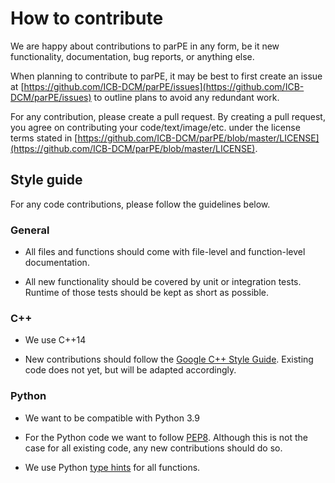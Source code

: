 # How to contribute

We are happy about contributions to parPE in any form, be it new functionality,
documentation, bug reports, or anything else.

When planning to contribute to parPE, it may be best to first create an issue
at [https://github.com/ICB-DCM/parPE/issues](https://github.com/ICB-DCM/parPE/issues)
to outline plans to avoid any redundant work.

For any contribution, please create a pull request. By creating a pull request,
you agree on contributing your code/text/image/etc. under the license terms
stated in [https://github.com/ICB-DCM/parPE/blob/master/LICENSE](https://github.com/ICB-DCM/parPE/blob/master/LICENSE). 


## Style guide

For any code contributions, please follow the guidelines below.


### General

* All files and functions should come with file-level and function-level
  documentation.
  
* All new functionality should be covered by unit or integration tests. Runtime
  of those tests should be kept as short as possible. 


### C++

* We use C++14

* New contributions should follow the
  [Google C++ Style Guide](https://google.github.io/styleguide/cppguide.html).
  Existing code does not yet, but will be adapted accordingly.


### Python 

* We want to be compatible with Python 3.9

* For the Python code we want to follow 
  [PEP8](https://www.python.org/dev/peps/pep-0008/). Although this is not the
  case for all existing code, any new contributions should do so. 

* We use Python [type hints](https://docs.python.org/3/library/typing.html)
  for all functions.
